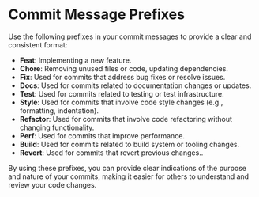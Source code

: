 # Commit Message Prefixes

Use the following prefixes in your commit messages to provide a clear and consistent format:

- **Feat**: Implementing a new feature.
- **Chore**: Removing unused files or code, updating dependencies.
- **Fix**: Used for commits that address bug fixes or resolve issues.
- **Docs**: Used for commits related to documentation changes or updates.
- **Test**: Used for commits related to testing or test infrastructure.
- **Style**: Used for commits that involve code style changes (e.g., formatting, indentation).
- **Refactor**: Used for commits that involve code refactoring without changing functionality.
- **Perf**: Used for commits that improve performance.
- **Build**: Used for commits related to build system or tooling changes.
- **Revert**: Used for commits that revert previous changes..

By using these prefixes, you can provide clear indications of the purpose and nature of your commits, making it easier for others to understand and review your code changes.
